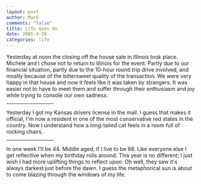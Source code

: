 ```yaml
--- 
layout: post
author: Mark
comments: "false"
title: Life Goes On
date: 2005-4-30
categories: life
---
```

Yesterday at noon the closing off the house sale in Illinois took place. Michele and I chose not to return to Illinois for the event. Partly due to our financial situation, partly due to the 10-hour round trip drive involved, and mostly because of the bittersweet quality of the transaction. We were very happy in that house and now it feels like it was taken by strangers. It was easier not to have to meet them and suffer through their enthusiasm and joy while trying to console our own sadness.

<hr width="25%">

Yesterday I got my Kansas drivers license in the mail. I guess that makes it official, I'm now a resident in one of the most conservative red states in the country. Now I understand how a long-tailed cat feels in a room full of rocking chairs.

<hr width="25%">

In one week I'll be 44. Middle aged, if I live to be 88. Like everyone else I get reflective when my birthday rolls around. This year is no different; I just wish I had more uplifting things to reflect upon. Oh well, they saw it's always darkest just before the dawn. I guess the metaphorical sun is about to come blazing through the windows of my life.
